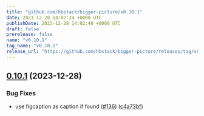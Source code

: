 ```yaml
---
title: "github.com/hbstack/bigger-picture/v0.10.1"
date: 2023-12-28 14:02:24 +0000 UTC
publishDate: 2023-12-28 14:02:40 +0000 UTC
draft: false
prerelease: false
name: "v0.10.1"
tag_name: "v0.10.1"
release_url: "https://github.com/hbstack/bigger-picture/releases/tag/v0.10.1"
---
```


## [0.10.1](https://github.com/hbstack/bigger-picture/compare/v0.10.0...v0.10.1) (2023-12-28)


### Bug Fixes

* use figcaption as caption if found ([#136](https://github.com/hbstack/bigger-picture/issues/136)) ([c4a73bf](https://github.com/hbstack/bigger-picture/commit/c4a73bf7be539ff2d75e07e4ff119e26665ea4c8))
